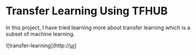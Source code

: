 # Transfer Learning Using TFHUB
In this project, I have tried learning more about transfer learning which is a subset of machine learning.

![transfer-learning](http://[url](https://assets-global.website-files.com/5d7b77b063a9066d83e1209c/627d125248f5fa07e1faf0c6_61f54fb4bbd0e14dfe068c8f_transfer-learned-knowledge.png)
